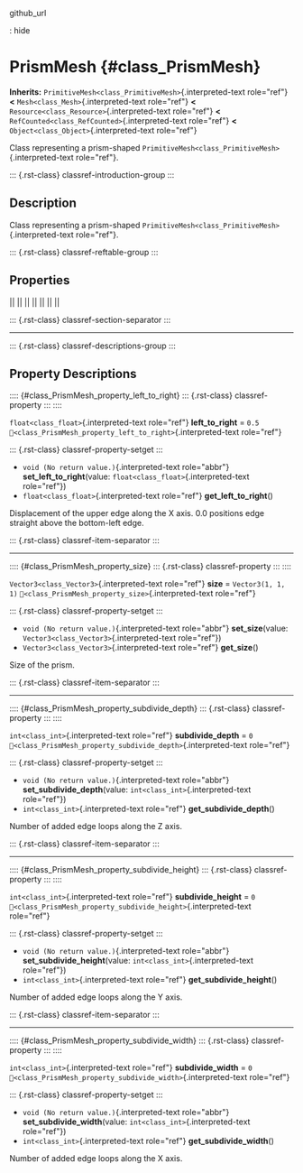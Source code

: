 github_url

:   hide

# PrismMesh {#class_PrismMesh}

**Inherits:** `PrimitiveMesh<class_PrimitiveMesh>`{.interpreted-text
role="ref"} **\<** `Mesh<class_Mesh>`{.interpreted-text role="ref"}
**\<** `Resource<class_Resource>`{.interpreted-text role="ref"} **\<**
`RefCounted<class_RefCounted>`{.interpreted-text role="ref"} **\<**
`Object<class_Object>`{.interpreted-text role="ref"}

Class representing a prism-shaped
`PrimitiveMesh<class_PrimitiveMesh>`{.interpreted-text role="ref"}.

::: {.rst-class}
classref-introduction-group
:::

## Description

Class representing a prism-shaped
`PrimitiveMesh<class_PrimitiveMesh>`{.interpreted-text role="ref"}.

::: {.rst-class}
classref-reftable-group
:::

## Properties

||
||
||
||
||
||
||

::: {.rst-class}
classref-section-separator
:::

------------------------------------------------------------------------

::: {.rst-class}
classref-descriptions-group
:::

## Property Descriptions

:::: {#class_PrismMesh_property_left_to_right}
::: {.rst-class}
classref-property
:::
::::

`float<class_float>`{.interpreted-text role="ref"} **left_to_right** =
`0.5` `🔗<class_PrismMesh_property_left_to_right>`{.interpreted-text
role="ref"}

::: {.rst-class}
classref-property-setget
:::

- `void (No return value.)`{.interpreted-text role="abbr"}
  **set_left_to_right**(value: `float<class_float>`{.interpreted-text
  role="ref"})
- `float<class_float>`{.interpreted-text role="ref"}
  **get_left_to_right**()

Displacement of the upper edge along the X axis. 0.0 positions edge
straight above the bottom-left edge.

::: {.rst-class}
classref-item-separator
:::

------------------------------------------------------------------------

:::: {#class_PrismMesh_property_size}
::: {.rst-class}
classref-property
:::
::::

`Vector3<class_Vector3>`{.interpreted-text role="ref"} **size** =
`Vector3(1, 1, 1)` `🔗<class_PrismMesh_property_size>`{.interpreted-text
role="ref"}

::: {.rst-class}
classref-property-setget
:::

- `void (No return value.)`{.interpreted-text role="abbr"}
  **set_size**(value: `Vector3<class_Vector3>`{.interpreted-text
  role="ref"})
- `Vector3<class_Vector3>`{.interpreted-text role="ref"} **get_size**()

Size of the prism.

::: {.rst-class}
classref-item-separator
:::

------------------------------------------------------------------------

:::: {#class_PrismMesh_property_subdivide_depth}
::: {.rst-class}
classref-property
:::
::::

`int<class_int>`{.interpreted-text role="ref"} **subdivide_depth** = `0`
`🔗<class_PrismMesh_property_subdivide_depth>`{.interpreted-text
role="ref"}

::: {.rst-class}
classref-property-setget
:::

- `void (No return value.)`{.interpreted-text role="abbr"}
  **set_subdivide_depth**(value: `int<class_int>`{.interpreted-text
  role="ref"})
- `int<class_int>`{.interpreted-text role="ref"}
  **get_subdivide_depth**()

Number of added edge loops along the Z axis.

::: {.rst-class}
classref-item-separator
:::

------------------------------------------------------------------------

:::: {#class_PrismMesh_property_subdivide_height}
::: {.rst-class}
classref-property
:::
::::

`int<class_int>`{.interpreted-text role="ref"} **subdivide_height** =
`0` `🔗<class_PrismMesh_property_subdivide_height>`{.interpreted-text
role="ref"}

::: {.rst-class}
classref-property-setget
:::

- `void (No return value.)`{.interpreted-text role="abbr"}
  **set_subdivide_height**(value: `int<class_int>`{.interpreted-text
  role="ref"})
- `int<class_int>`{.interpreted-text role="ref"}
  **get_subdivide_height**()

Number of added edge loops along the Y axis.

::: {.rst-class}
classref-item-separator
:::

------------------------------------------------------------------------

:::: {#class_PrismMesh_property_subdivide_width}
::: {.rst-class}
classref-property
:::
::::

`int<class_int>`{.interpreted-text role="ref"} **subdivide_width** = `0`
`🔗<class_PrismMesh_property_subdivide_width>`{.interpreted-text
role="ref"}

::: {.rst-class}
classref-property-setget
:::

- `void (No return value.)`{.interpreted-text role="abbr"}
  **set_subdivide_width**(value: `int<class_int>`{.interpreted-text
  role="ref"})
- `int<class_int>`{.interpreted-text role="ref"}
  **get_subdivide_width**()

Number of added edge loops along the X axis.
